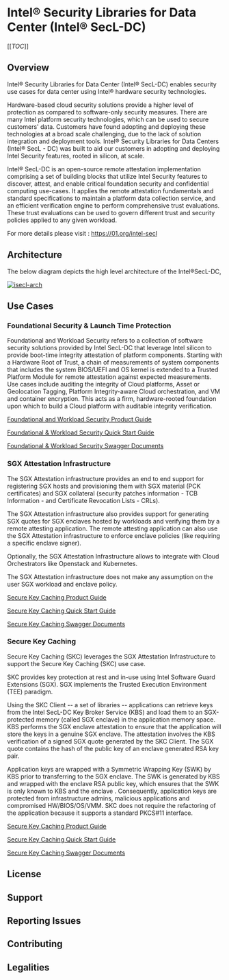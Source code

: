 # Intel® Security Libraries for Data Center (Intel® SecL-DC)

[[_TOC_]]

## Overview

Intel® Security Libraries for Data Center (Intel® SecL-DC) enables security use cases for data center using Intel® hardware security technologies.

Hardware-based cloud security solutions provide a higher level of protection as compared to software-only security measures. There are many Intel platform security technologies, which can be used to secure customers' data. Customers have found adopting and deploying these technologies at a broad scale challenging, due to the lack of solution integration and deployment tools. Intel® Security Libraries for Data Centers (Intel® SecL - DC) was built to aid our customers in adopting and deploying Intel Security features, rooted in silicon, at scale.

Intel® SecL-DC is an open-source remote attestation implementation comprising a set of building blocks that utilize Intel Security features to discover, attest, and enable critical foundation security and confidential computing use-cases. It applies the remote attestation fundamentals and standard specifications to maintain a platform data collection service, and an efficient verification engine to perform comprehensive trust evaluations. These trust evaluations can be used to govern different trust and security policies applied to any given workload.

For more details please visit : https://01.org/intel-secl

## Architecture

The below diagram depicts the high level architecture of the Intel®SecL-DC,

[![isecl-arch](https://github.com/intel-secl/intel-secl/raw/master/docs/diagrams/isecl-arch.png)](https://github.com/intel-secl/intel-secl/blob/master/docs/diagrams/isecl-arch.png)



## Use Cases

### Foundational Security & Launch Time Protection

Foundational and Workload Security refers to a collection of software security solutions provided by Intel SecL-DC that leverage Intel silicon to provide boot-time integrity attestation of platform components.  Starting with a Hardware Root of Trust, a chain of measurements of system components that includes the system BIOS/UEFI and OS kernel is extended to a Trusted Platform Module for remote attestation against expected measurements.  Use cases include auditing the integrity of Cloud platforms, Asset or Geolocation Tagging, Platform Integrity-aware Cloud orchestration, and VM and container encryption.  This acts as a firm, hardware-rooted foundation upon which to build a Cloud platform with auditable integrity verification.  

[Foundational and Workload Security Product Guide](https://github.com/intel-secl/docs/blob/master/product-guides/Product%20Guide%20-%20Intel%C2%AE%20Security%20Libraries%20-%20Datacenter%20Foundational%20Security.md)

[Foundational & Workload Security Quick Start Guide](https://github.com/intel-secl/docs/blob/master/quick-start-guides/Quick%20Start%20Guide%20-%20Intel%C2%AE%20Security%20Libraries%20-%20Foundational%20%26%20Workload%20Security.md)

[Foundational & Workload Security Swagger Documents](https://github.com/intel-secl/docs/tree/master/swagger-docs/foundational-and-workload-security)

### SGX Attestation Infrastructure

The SGX Attestation infrastructure provides an end to end support for registering SGX hosts and provisioning them with SGX material (PCK certificates) and SGX collateral (security patches information - TCB Information - and Certificate Revocation Lists - CRLs). 

The SGX Attestation infrastructure also provides support for generating SGX quotes for SGX enclaves hosted by workloads and verifying them by a remote attesting application. The remote attesting application can also use the SGX Attestation infrastructure to enforce enclave policies (like requiring a specific enclave signer).

Optionally, the SGX Attestation Infrastructure allows to integrate with Cloud Orchestrators like Openstack and Kubernetes. 

The SGX Attestation infrastructure does not make any assumption on the user SGX workload and enclave policy. 

[Secure Key Caching Product Guide](https://gitlab.devtools.intel.com/sst/isecl/docs/-/blob/v3.2/develop/product-guides/Product%20Guide%20-%20Intel%C2%AE%20Security%20Libraries%20-%20Secure%20Key%20Caching.md)

[Secure Key Caching Quick Start Guide](https://gitlab.devtools.intel.com/sst/isecl/docs/-/blob/v3.2/develop/quick-start-guides/Quick%20Start%20Guide%20-%20Intel%C2%AE%20Security%20Libraries%20-%20Secure%20Key%20Caching.md)

[Secure Key Caching Swagger Documents](https://github.com/intel-secl/docs/tree/master/swagger-docs/secure-key-caching)

### Secure Key Caching

Secure Key Caching (SKC) leverages the SGX Attestation Infrastructure to support the Secure Key Caching (SKC) use case. 

SKC provides key protection at rest and in-use using Intel Software Guard Extensions (SGX). SGX implements the Trusted Execution Environment (TEE) paradigm.

Using the SKC Client -- a set of libraries -- applications can retrieve keys from the Intel SecL-DC Key Broker Service (KBS) and load them to an SGX-protected memory (called SGX enclave) in the application memory space. KBS performs the SGX enclave attestation to ensure that the application will store the keys in a genuine SGX enclave. The attestation involves the KBS verification of a signed SGX quote generated by the SKC Client. The SGX quote contains the hash of the public key of an enclave generated RSA key pair. 

Application keys are wrapped with a Symmetric Wrapping Key (SWK) by KBS prior to transferring to the SGX enclave. The SWK is generated by KBS and wrapped with the enclave RSA public key, which ensures that the SWK is only known to KBS and the enclave . Consequently, application keys are protected from infrastructure admins, malicious applications and compromised HW/BIOS/OS/VMM. SKC does not require the refactoring of the application because it supports a standard PKCS#11 interface.

[Secure Key Caching Product Guide](https://gitlab.devtools.intel.com/sst/isecl/docs/-/blob/v3.2/develop/product-guides/Product%20Guide%20-%20Intel%C2%AE%20Security%20Libraries%20-%20Secure%20Key%20Caching.md)

[Secure Key Caching Quick Start Guide](https://gitlab.devtools.intel.com/sst/isecl/docs/-/blob/v3.2/develop/quick-start-guides/Quick%20Start%20Guide%20-%20Intel%C2%AE%20Security%20Libraries%20-%20Secure%20Key%20Caching.md)

[Secure Key Caching Swagger Documents](https://github.com/intel-secl/docs/tree/master/swagger-docs/secure-key-caching)


## License 

## Support 

## Reporting Issues

## Contributing 

## Legalities